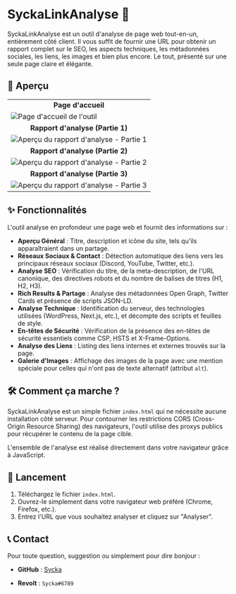 # SyckaLinkAnalyse 🚀

SyckaLinkAnalyse est un outil d'analyse de page web tout-en-un, entièrement côté client. Il vous suffit de fournir une URL pour obtenir un rapport complet sur le SEO, les aspects techniques, les métadonnées sociales, les liens, les images et bien plus encore. Le tout, présenté sur une seule page claire et élégante.

## 🌟 Aperçu

<table>
  <tr>
    <td align="center"><strong>Page d'accueil</strong></td>
  </tr>
  <tr>
    <td><img src="https://image.noelshack.com/fichiers/2025/31/5/1754082464-accueil.png" alt="Page d'accueil de l'outil"></td>
  </tr>
  <tr>
    <td align="center"><strong>Rapport d'analyse (Partie 1)</strong></td>
  </tr>
    <tr>
    <td><img src="https://image.noelshack.com/fichiers/2025/31/5/1754082465-screen-1.png" alt="Aperçu du rapport d'analyse - Partie 1"></td>
  </tr>
  <tr>
    <td align="center"><strong>Rapport d'analyse (Partie 2)</strong></td>
  </tr>
  <tr>
    <td><img src="https://image.noelshack.com/fichiers/2025/31/5/1754082465-screen-2.png" alt="Aperçu du rapport d'analyse - Partie 2"></td>
  </tr>
  <tr>
    <td align="center"><strong>Rapport d'analyse (Partie 3)</strong></td>
  </tr>
  <tr>
    <td><img src="https://image.noelshack.com/fichiers/2025/31/5/1754082465-screen-3.png" alt="Aperçu du rapport d'analyse - Partie 3"></td>
  </tr>
</table>

## ✨ Fonctionnalités

L'outil analyse en profondeur une page web et fournit des informations sur :

*   **Aperçu Général** : Titre, description et icône du site, tels qu'ils apparaîtraient dans un partage.
*   **Réseaux Sociaux & Contact** : Détection automatique des liens vers les principaux réseaux sociaux (Discord, YouTube, Twitter, etc.).
*   **Analyse SEO** : Vérification du titre, de la meta-description, de l'URL canonique, des directives robots et du nombre de balises de titres (H1, H2, H3).
*   **Rich Results & Partage** : Analyse des métadonnées Open Graph, Twitter Cards et présence de scripts JSON-LD.
*   **Analyse Technique** : Identification du serveur, des technologies utilisées (WordPress, Next.js, etc.), et décompte des scripts et feuilles de style.
*   **En-têtes de Sécurité** : Vérification de la présence des en-têtes de sécurité essentiels comme CSP, HSTS et X-Frame-Options.
*   **Analyse des Liens** : Listing des liens internes et externes trouvés sur la page.
*   **Galerie d'Images** : Affichage des images de la page avec une mention spéciale pour celles qui n'ont pas de texte alternatif (attribut `alt`).

## 🛠️ Comment ça marche ?

SyckaLinkAnalyse est un simple fichier `index.html` qui ne nécessite aucune installation côté serveur. Pour contourner les restrictions CORS (Cross-Origin Resource Sharing) des navigateurs, l'outil utilise des proxys publics pour récupérer le contenu de la page cible.

L'ensemble de l'analyse est réalisé directement dans votre navigateur grâce à JavaScript.

## 🚀 Lancement

1.  Téléchargez le fichier `index.html`.
2.  Ouvrez-le simplement dans votre navigateur web préféré (Chrome, Firefox, etc.).
3.  Entrez l'URL que vous souhaitez analyser et cliquez sur "Analyser".

## 📞 Contact

Pour toute question, suggestion ou simplement pour dire bonjour :

*   **GitHub** : [Sycka](https://github.com/Syckaa)

*   **Revolt** : `Sycka#6789`
